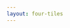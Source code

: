 ```yaml
---
layout: four-tiles
---
```


<template v-slot:title>
Engineers Must Evolve to Remain Relevant
</template>

<template v-slot:subtitle>
New Core Skills for Engineers
</template>

<template v-slot:icon1>
<uim-web-grid class="text-6xl text-blue-400"/>
</template>

<template v-slot:tile1>
<h3>Information Architecture</h3>
Structuring data for AI collaboration
</template>

<template v-slot:icon2>
<uim-clock class="text-6xl text-green-400"/>
</template>

<template v-slot:tile2>
<h3>Context Design</h3>
Right information at the right time
</template>

<template v-slot:icon3>
<uim-process class="text-6xl text-purple-400"/>
</template>

<template v-slot:tile3>
<h3>Tool Orchestration</h3>
Managing AI-human workflows
</template>

<template v-slot:icon4>
<uim-check-circle class="text-6xl text-orange-400"/>
</template>

<template v-slot:tile4>
<h3>Quality Assessment</h3>
Measuring context effectiveness
</template>

<!--
**Strategic Focus:**Engineering teams need to develop these new skills to remain competitive. This isn't about replacing existing capabilities - it's about strategic skill development.

**Investment Areas:**
- Information Architecture: How your teams structure data for AI systems
- Context Design: Ensuring the right information reaches the right people at the right time
- Tool Orchestration: Managing increasingly complex AI-human workflows
- Quality Assessment: Measuring and improving the effectiveness of these new approaches

**Business Impact:** Teams that develop these skills will deliver faster, make fewer errors, and adapt more quickly to changing requirements. This is a competitive advantage you can build now.

**Strategic Action:** Consider these skills in hiring, training, and performance evaluation. The teams that master Context Engineering will outperform those that don't.
-->
